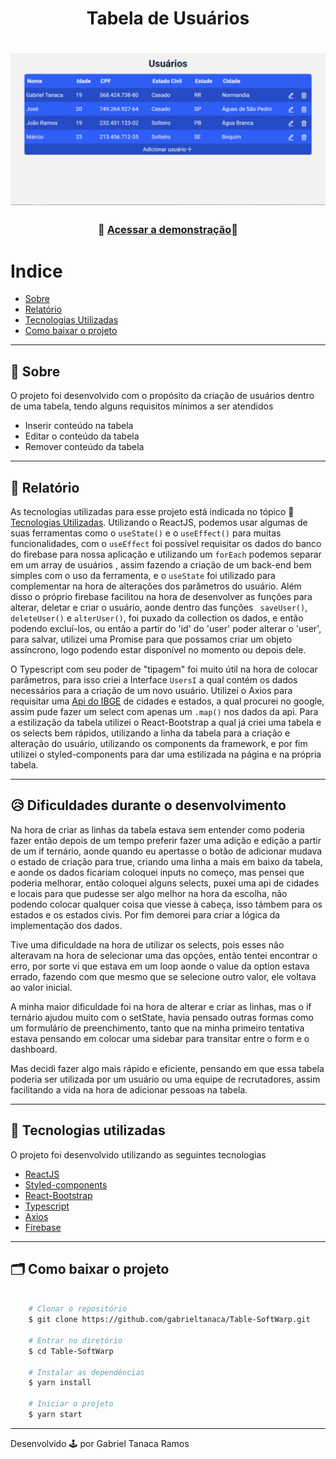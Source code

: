 <h1 align="center">
    Tabela de Usuários
</h1>

<h1 align="center">
    <img src="public/Table.png">
</h1>

<h3 align="center">
   💾 <a href="https://table-c6f84.web.app/">Acessar a demonstração</a>🔗
<h3 >

# Indice

- [Sobre](#-sobre)
- [Relatório](#-relatório)
- [Tecnologias Utilizadas](#-tecnologias-utilizadas)
- [Como baixar o projeto](#-como-baixar-o-projeto)

---

## 🔖 Sobre

O projeto foi desenvolvido com o propósito da criação de usuários dentro de uma tabela, tendo alguns requisitos mínimos a ser atendidos

- Inserir conteúdo na tabela
- Editar o conteúdo da tabela
- Remover conteúdo da tabela

---

## 📰 Relatório

As tecnologias utilizadas para esse projeto está indicada no tópico 🚀[Tecnologias Utilizadas](#-tecnologias-utilizadas). Utilizando o ReactJS, podemos usar algumas de suas ferramentas como o `useState()` e o `useEffect()` para muitas funcionalidades, com o `useEffect` foi possível requisitar os dados do banco do firebase para nossa aplicação e utilizando um `forEach` podemos separar em um array de usuários , assim fazendo a criação de um back-end bem simples com o uso da ferramenta, e o `useState` foi utilizado para complementar na hora de alterações dos parâmetros do usuário. Além disso o próprio firebase facilitou na hora de desenvolver as funções para alterar, deletar e criar o usuário, aonde dentro das funções ` saveUser()`, `deleteUser()` e `alterUser()`, foi puxado da collection os dados, e então podendo excluí-los, ou então a partir do 'id' do 'user' poder alterar o 'user', para salvar, utilizei uma Promise para que possamos criar um objeto assíncrono, logo podendo estar disponível no momento ou depois dele.

O Typescript com seu poder de "tipagem" foi muito útil na hora de colocar parâmetros, para isso criei a Interface `UsersI` a qual contém os dados necessários para a criação de um novo usuário. Utilizei o Axios para requisitar uma [Api do IBGE](https://servicodados.ibge.gov.br/api/docs/localidades#api-UFs-estadosGet) de cidades e estados, a qual procurei no google, assim pude fazer um select com apenas um `.map()` nos dados da api. Para a estilização da tabela utilizei o React-Bootstrap a qual já criei uma tabela e os selects bem rápidos, utilizando a linha da tabela para a criação e alteração do usuário, utilizando os components da framework, e por fim utilizei o styled-components para dar uma estilizada na página e na própria tabela.

---

## 😥 Dificuldades durante o desenvolvimento

Na hora de criar as linhas da tabela estava sem entender como poderia fazer então depois de um tempo preferir fazer uma adição e edição a partir de um if ternário, aonde quando eu apertasse o botão de adicionar mudava o estado de criação para true, criando uma linha a mais em baixo da tabela, e aonde os dados ficariam coloquei inputs no começo, mas pensei que poderia melhorar, então coloquei alguns selects, puxei uma api de cidades e locais para que pudesse ser algo melhor na hora da escolha, não podendo colocar qualquer coisa que viesse à cabeça, isso támbem para os estados e os estados civis. Por fim demorei para criar a lógica da implementação dos dados.

Tive uma dificuldade na hora de utilizar os selects, pois esses não alteravam na hora de selecionar uma das opções, então tentei encontrar o erro, por sorte vi que estava em um loop aonde o value da option estava errado, fazendo com que mesmo que se selecione outro valor, ele voltava ao valor inicial.

A minha maior dificuldade foi na hora de alterar e criar as linhas, mas o if ternário ajudou muito com o setState, havia pensado outras formas como um formulário de preenchimento, tanto que na minha primeiro tentativa estava pensando em colocar uma sidebar para transitar entre o form e o dashboard.

Mas decidi fazer algo mais rápido e eficiente, pensando em que essa tabela poderia ser utilizada por um usuário ou uma equipe de recrutadores, assim facilitando a vida na hora de adicionar pessoas na tabela.

---

## 🚀 Tecnologias utilizadas

O projeto foi desenvolvido utilizando as seguintes tecnologias

- [ReactJS](https://reactjs.org)
- [Styled-components](https://styled-components.com/)
- [React-Bootstrap](https://react-bootstrap.netlify.app/)
- [Typescript](https://www.typescriptlang.org/)
- [Axios](https://blog.rocketseat.com.br/axios-um-cliente-http-full-stack/)
- [Firebase](https://firebase.google.com/)

---

## 🗂 Como baixar o projeto

```bash

    # Clonar o repositório
    $ git clone https://github.com/gabrieltanaca/Table-SoftWarp.git

    # Entrar no diretório
    $ cd Table-SoftWarp

    # Instalar as dependências
    $ yarn install

    # Iniciar o projeto
    $ yarn start
```

---

Desenvolvido 🕹 por Gabriel Tanaca Ramos
